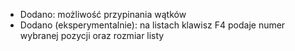- Dodano: możliwość przypinania wątków
- Dodano (eksperymentalnie): na listach klawisz F4 podaje numer wybranej pozycji oraz rozmiar listy